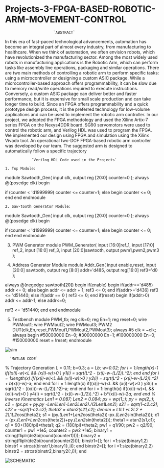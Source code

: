 # Projects-3-FPGA-BASED-ROBOTIC-ARM-MOVEMENT-CONTROL
                          `ABSTRACT`
In this era of fast-paced technological advancements, automation has become an integral part of almost every 
industry, from manufacturing to healthcare. When we think of automation, we often envision robots, which 
have revolutionized the manufacturing sector. Among the most widely used robots in manufacturing 
applications is the Robotic Arm, which can perform tasks like assembly line operations, packaging and 
similar operations.
There are two main methods of controlling a robotic arm to perform specific tasks: using a microcontroller or 
designing a custom ASIC package. While a microcontroller-based approach offers programmability, it can be 
slow due to memory read/write operations required to execute instructions. Conversely, a custom ASIC 
package can deliver better and faster performance, but it is expensive for small scale production and can take 
longer time to build. Since an FPGA offers programmability and a quick prototype design process, it is the 
preferred technology for low-volume applications and can be used to implement the robotic arm controller.
In our project, we adopted the FPGA methodology and used the Xilinx Artix-7 series FPGA on the 
Nexys4DDR board. SG90 servomotors were used to control the robotic arm, and Verilog HDL was used to 
program the FPGA. We implemented our design using FPGA and simulation using the Xilinx Vivado tool. 
An operational two-DOF FPGA-based robotic arm controller was developed by our team. The suggested arm 
is designed to automatically follow a specific trajectory

                `Verilog HDL Code used in the Projects`
`1. Top Module:`

module Sawtooth_Gen(
 input clk,
 output reg [20:0] counter=0
 );
always @(posedge clk) 
begin
 
 if (counter < 'd1999999) 
 counter <= counter+1;
 else begin
 counter <= 0;
 end
end
endmodule

`2. Saw-tooth Generator Module: `

module Sawtooth_Gen(
 input clk,
 output reg [20:0] counter=0
 );
always @(posedge clk) 
begin
 
 if (counter < 'd1999999) 
 counter <= counter+1;
 else begin
 counter <= 0;
 end
end
endmodule

3. PWM Generator
module PWM_Generator(
input [16:0]ref_1,
input [17:0] ref_2,
input [16:0] ref_3,
input [20:0]sawtooth,
output pwm1,pwm2,pwm3
 );

 4. Address Generator Module
    module Addr_Gen(
 input enable,reset,
 input [20:0] sawtooth,
 output reg [8:0] addr='d485,
 output reg[16:0] ref3='d0
 );
 
 always @(negedge sawtooth[20])
begin
 if(enable) begin
 if(addr=='d485) 
 addr <= 0; 
 else begin
 addr <= addr + 1;
 ref3 <= 0;
 end 
 if(addr>='d436) 
 ref3 <= 'd51440;
 else if(addr == 0 )
 ref3 <= 0; 
 end
 if(reset) 
 begin
 if(addr>0)
 addr <= addr-1;
 else addr<=0;
 
 ref3 <= 'd51440;
end
end
endmodule

5. Testbench
   module PWM_tb;
reg clk=0;
reg En=1;
reg reset=0;
wire PWMout1;
wire PWMout2;
wire PWMout3;
PWM2 DUT(clk,En,reset,PWMout1,PWMout2,PWMout3);
always #5 clk = ~clk;
always begin
#50000000 En=0;
#30000000 En=1;
#100000000 En=0;
#150000000 reset = !reset;
endmodule

![sim](https://github.com/Munazir1533/Projects-3-FPGA-BASED-ROBOTIC-ARM-MOVEMENT-CONTROL/assets/93303360/483a9453-f988-4627-87ae-34fff9176be0)

      `MATLAB CODE`
% Trajectory Generation
L = 0.11; b=0.3; a = L*b; w=0.02;
for i = 1:length(x)-1
 if((x(i)-w)<L && (x(i)-w)>0 )
 y1(i) = sqrt(L^2 - (x(i)-w-(L/2)).^2);
 end
end
for i = 1:length(x)
 if((x(i)-w)<L && (x(i)-w)>0 )
 y2(i) = sqrt(L^2 - (x(i)-w-(L/2)).^2) + b*(x(i)-w)-a;
 end
end
for i = 1:length(x)
 if((x(i)-w)<L && (x(i)-w)>0 )
 y3(i) = sqrt(L^2 - ((x(i))-w-(L/2)).^2)-a;
 end
end
for i = 1:length(x)
 if((x(i)-w)<L && (x(i)-w)>0 )
 y4(i) = sqrt(L^2 - (x(i)-w-(L/2)).^2) + b*(x(i)-w)-2*a;
 end
end
% Inverse Kinematics
Len1 = 0.087; Len2 = 0.084;
px = wp(1,:); py = wp(2,:);
c2 = (px.*px + py.*py -Len1*Len1-Len2*Len2)./(2*Len1*Len2);
s21 = sqrt(1-c2.*c2);
s22 = -sqrt(1-c2.*c2);
theta2 = atan2(s21,c2); 
denom = L1*L1 +L2*L2 + 2*L1*L2*cos(theta2);
s1 = (py.*(Len1+Len2*cos(theta2))-px.*(Len2*sin(theta2)));
c1 = (px.*(Len1+Len2*cos(theta2))+py.*(Len2*sin(theta2)));
theta1 = atan2(s1,c1);
q1 = 90+(180/pi)*theta1; q2 = (180/pi)*theta2;
pw1 = q1/90; pw2 = q2/90; 
counter1 = pw1 *1e5; counter2 = pw2 *1e5;
binary1 = string(fliplr(de2bi(round(counter1))));
binary2 = string(fliplr(de2bi(round(counter2))));
binstr1=[];
for i =1:size(binary1,2)
binstr1 = strcat(binstr1,binary1(:,i)); 
end
binstr2=[];
for i =1:size(binary2,2)
binstr2 = strcat(binstr2,binary2(:,i)); 
end



![SCHEMATIC](https://github.com/Munazir1533/Projects-3-FPGA-BASED-ROBOTIC-ARM-MOVEMENT-CONTROL/assets/93303360/9041d576-587a-4dcc-aee0-ba71c4eea2a9)



